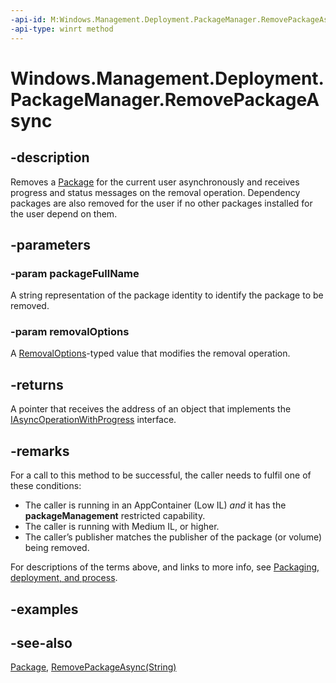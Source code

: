 ```yaml
---
-api-id: M:Windows.Management.Deployment.PackageManager.RemovePackageAsync(System.String,Windows.Management.Deployment.RemovalOptions)
-api-type: winrt method
---
```


<!-- Method syntax
public Windows.Foundation.IAsyncOperationWithProgress<Windows.Management.Deployment.DeploymentResult, Windows.Management.Deployment.DeploymentProgress> RemovePackageAsync(System.String packageFullName, Windows.Management.Deployment.RemovalOptions removalOptions)
-->

# Windows.Management.Deployment.PackageManager.RemovePackageAsync

## -description
Removes a [Package](/uwp/api/windows.applicationmodel.package) for the current user asynchronously and receives progress and status messages on the removal operation. Dependency packages are also removed for the user if no other packages installed for the user depend on them.

## -parameters
### -param packageFullName
A string representation of the package identity to identify the package to be removed.

### -param removalOptions
A [RemovalOptions](removaloptions.md)-typed value that modifies the removal operation.

## -returns
A pointer that receives the address of an object that implements the [IAsyncOperationWithProgress](../windows.foundation/iasyncoperationwithprogress_2.md) interface.

## -remarks

For a call to this method to be successful, the caller needs to fulfil one of these conditions:

* The caller is running in an AppContainer (Low IL) *and* it has the **packageManagement** restricted capability.
* The caller is running with Medium IL, or higher.
* The caller’s publisher matches the publisher of the package (or volume) being removed.

For descriptions of the terms above, and links to more info, see [Packaging, deployment, and process](/windows/apps/get-started/intro-pack-dep-proc).

## -examples

## -see-also

[Package](/uwp/api/windows.applicationmodel.package), [RemovePackageAsync(String)](packagemanager_removepackageasync_1124236459.md)
